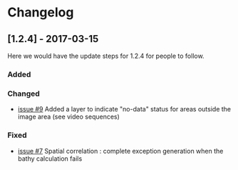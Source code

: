 # Changelog

## [1.2.4] - 2017-03-15
  
Here we would have the update steps for 1.2.4 for people to follow.
 
### Added
 
### Changed
  
- [issue #9](https://gitlab.cnes.fr/eolab/projects/bathymetrie/bathyinversionvagues/-/issues/9)
  Added a layer to indicate "no-data" status for areas outside the image area (see video sequences)
 
### Fixed
 
- [issue #7](https://gitlab.cnes.fr/eolab/projects/bathymetrie/bathyinversionvagues/-/issues/7)
  Spatial correlation : complete exception generation when the bathy calculation fails

